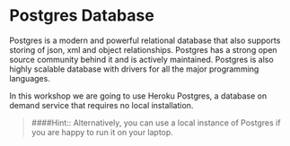# Postgres Database

  Postgres is a modern and powerful relational database that also supports storing of json, xml and object relationships.  Postgres has a strong open source community behind it and is actively maintained.  Postgres is also highly scalable database with drivers for all the major programming languages.

  In this workshop we are going to use Heroku Postgres, a database on demand service that requires no local installation.

> ####Hint:: Alternatively, you can use a local instance of Postgres if you are happy to run it on your laptop.
